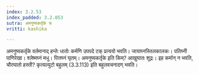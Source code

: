 ```yaml
---
index: 3.2.53
index_padded: 3.2.053
sutra: अमनुष्यकर्तृके च
vritti: kashika

---
```

अमनुष्यकर्तृके वर्तमानाद् हन्तेः धातोः कर्मणि उपपदे टक् प्रत्ययो भवति। जायाघ्नस्तिलकालकः। पतिघ्नी पाणिरेखा। श्लेष्मघ्नं मधु। पित्तघ्नं घृतम्। अमनुष्यकर्तृके इति किम्? आखुघातः शूद्रः। इह कर्मान् न भवति, चौरघातो हस्ती? कृत्यल्युटो बहुलम् (3.3.113) इति बहुलवचनादण् भवति।
